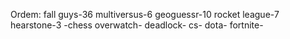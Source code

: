 Ordem:
fall guys-36
multiversus-6
geoguessr-10
rocket league-7
hearstone-3 -chess
overwatch-
deadlock-
cs-
dota-
fortnite-
